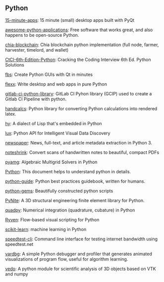 ## Python
[15-minute-apps](https://github.com/learnpyqt/15-minute-apps): 15 minute (small) desktop apps built with PyQt

[awesome-python-applications](https://github.com/mahmoud/awesome-python-applications): Free software that works great, and also happens to be open-source Python.

[chia-blockchain](https://github.com/Chia-Network/chia-blockchain): Chia blockchain python implementation (full node, farmer, harvester, timelord, and wallet)

[CtCI-6th-Edition-Python](https://github.com/careercup/CtCI-6th-Edition-Python): Cracking the Coding Interview 6th Ed. Python Solutions

[fbs](https://github.com/mherrmann/fbs): Create Python GUIs with Qt in minutes

[flexx](https://github.com/flexxui/flexx): Write desktop and web apps in pure Python

[gitlab-ci-python-library](https://gitlab.com/dbsystel/gitlab-ci-python-library): GitLab CI Pyhon library (GCIP) used to create a Gitlab CI Pipeline with python.

[handcalcs](https://github.com/connorferster/handcalcs): Python library for converting Python calculations into rendered latex.

[hy](https://github.com/hylang/hy): A dialect of Lisp that's embedded in Python

[lux](https://github.com/lux-org/lux): Python API for Intelligent Visual Data Discovery

[newspaper](https://github.com/codelucas/newspaper): News, full-text, and article metadata extraction in Python 3.

[noteshrink](https://github.com/mzucker/noteshrink): Convert scans of handwritten notes to beautiful, compact PDFs

[pyamg](https://github.com/pyamg/pyamg): Algebraic Multigrid Solvers in Python

[Python](https://github.com/geekcomputers/Python): This document helps to understand python in details.

[python-guide](https://github.com/realpython/python-guide): Python best practices guidebook, written for humans.

[python-gems](https://github.com/RealHacker/python-gems): Beautifully constructed python scripts

[PyNite](https://github.com/JWock82/PyNite): A 3D structural engineering finite element library for Python.

[quadpy](https://github.com/nschloe/quadpy): Numerical integration (quadrature, cubature) in Python

[Ryven](https://github.com/leon-thomm/Ryven): Flow-based visual scripting for Python

[scikit-learn](https://github.com/scikit-learn/scikit-learn): machine learning in Python

[speedtest-cli](https://github.com/sivel/speedtest-cli): Command line interface for testing internet bandwidth using speedtest.net

[vardbg](https://github.com/CCExtractor/vardbg): A simple Python debugger and profiler that generates animated visualizations of program flow, useful for algorithm learning.

[vedo](https://github.com/marcomusy/vedo): A python module for scientific analysis of 3D objects based on VTK and numpy
